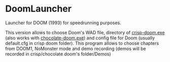 # DoomLauncher
Launcher for DOOM (1993) for speedrunning purposes.

This version allows to choose Doom's WAD file, directory of <a href ="https://www.chocolate-doom.org/wiki/index.php/Crispy_Doom">crisp-doom.exe</a> (also works with <a href="https://www.chocolate-doom.org/wiki/index.php/Chocolate_Doom">chocolate-doom.exe</a>) and config file for Doom (usually default.cfg in crisp doom folder).
This program allows to choose chapters from DOOM1, NoMonster mode and demo recording (demos will be recorded in crisp/chocolate doom's folder/Demos)
